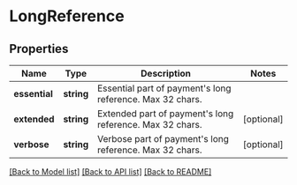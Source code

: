 # LongReference

## Properties
Name | Type | Description | Notes
------------ | ------------- | ------------- | -------------
**essential** | **string** | Essential part of payment&#39;s long reference. Max 32 chars. | 
**extended** | **string** | Extended part of payment&#39;s long reference. Max 32 chars. | [optional] 
**verbose** | **string** | Verbose part of payment&#39;s long reference. Max 32 chars. | [optional] 

[[Back to Model list]](../README.md#documentation-for-models) [[Back to API list]](../README.md#documentation-for-api-endpoints) [[Back to README]](../README.md)


